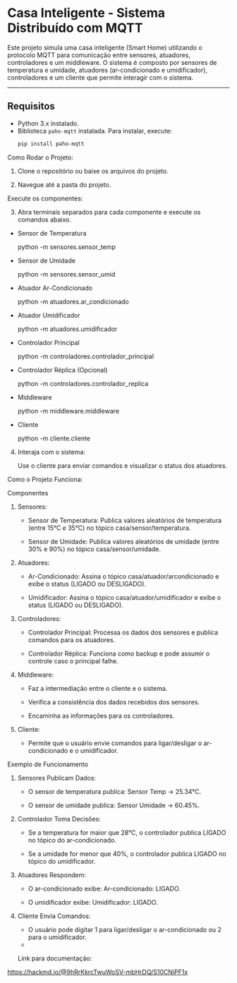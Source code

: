 # Casa Inteligente - Sistema Distribuído com MQTT

Este projeto simula uma casa inteligente (Smart Home) utilizando o protocolo MQTT para comunicação entre sensores, atuadores, controladores e um middleware. O sistema é composto por sensores de temperatura e umidade, atuadores (ar-condicionado e umidificador), controladores e um cliente que permite interagir com o sistema.

---

## **Requisitos**

- Python 3.x instalado.
- Biblioteca `paho-mqtt` instalada. Para instalar, execute:
  ```bash
  pip install paho-mqtt


Como Rodar o Projeto:

1. Clone o repositório ou baixe os arquivos do projeto.

2. Navegue até a pasta do projeto.

Execute os componentes:

3. Abra terminais separados para cada componente e execute os comandos abaixo.

- Sensor de Temperatura
  
   python -m sensores.sensor_temp

- Sensor de Umidade

   python -m sensores.sensor_umid

- Atuador Ar-Condicionado

   python -m atuadores.ar_condicionado

- Atuador Umidificador

   python -m atuadores.umidificador

- Controlador Principal

   python -m controladores.controlador_principal

- Controlador Réplica (Opcional)

   python -m controladores.controlador_replica

- Middleware

   python -m middleware.middleware

- Cliente

   python -m cliente.cliente

4. Interaja com o sistema:

   Use o cliente para enviar comandos e visualizar o status dos atuadores.

Como o Projeto Funciona: 

Componentes

1. Sensores:

   - Sensor de Temperatura: Publica valores aleatórios de temperatura (entre 15°C e 35°C) no tópico casa/sensor/temperatura.

   - Sensor de Umidade: Publica valores aleatórios de umidade (entre 30% e 90%) no tópico casa/sensor/umidade.

2. Atuadores:

   - Ar-Condicionado: Assina o tópico casa/atuador/arcondicionado e exibe o status (LIGADO ou DESLIGADO).

   - Umidificador: Assina o tópico casa/atuador/umidificador e exibe o status (LIGADO ou DESLIGADO).

3. Controladores:

   - Controlador Principal: Processa os dados dos sensores e publica comandos para os atuadores.

   - Controlador Réplica: Funciona como backup e pode assumir o controle caso o principal falhe.

4. Middleware:

   - Faz a intermediação entre o cliente e o sistema.

   - Verifica a consistência dos dados recebidos dos sensores.

   - Encaminha as informações para os controladores.

5. Cliente:

   - Permite que o usuário envie comandos para ligar/desligar o ar-condicionado e o umidificador.

Exemplo de Funcionamento

1. Sensores Publicam Dados:

   - O sensor de temperatura publica: Sensor Temp -> 25.34°C.

   - O sensor de umidade publica: Sensor Umidade -> 60.45%.

2. Controlador Toma Decisões:

   - Se a temperatura for maior que 28°C, o controlador publica LIGADO no tópico do ar-condicionado.

   - Se a umidade for menor que 40%, o controlador publica LIGADO no tópico do umidificador.

3. Atuadores Respondem:

   - O ar-condicionado exibe: Ar-condicionado: LIGADO.

   - O umidificador exibe: Umidificador: LIGADO.

4. Cliente Envia Comandos:

   - O usuário pode digitar 1 para ligar/desligar o ar-condicionado ou 2 para o umidificador.
   - 
   Link para documentação:

https://hackmd.io/@9hRrKkrcTwuWoSV-mbHrDQ/S10CNiPF1x
